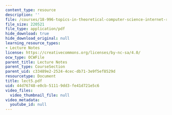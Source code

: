 ```yaml
---
content_type: resource
description: ''
file: /courses/18-996-topics-in-theoretical-computer-science-internet-research-problems-spring-2002/44d76748e0cb51119dd3fe41d721e5c6_lect5.pdf
file_size: 220521
file_type: application/pdf
hide_download: true
hide_download_original: null
learning_resource_types:
- Lecture Notes
license: https://creativecommons.org/licenses/by-nc-sa/4.0/
ocw_type: OCWFile
parent_title: Lecture Notes
parent_type: CourseSection
parent_uid: c33489e2-2524-4cec-db71-3e9f5ef8529d
resourcetype: Document
title: lect5.pdf
uid: 44d76748-e0cb-5111-9dd3-fe41d721e5c6
video_files:
  video_thumbnail_file: null
video_metadata:
  youtube_id: null
---
```

